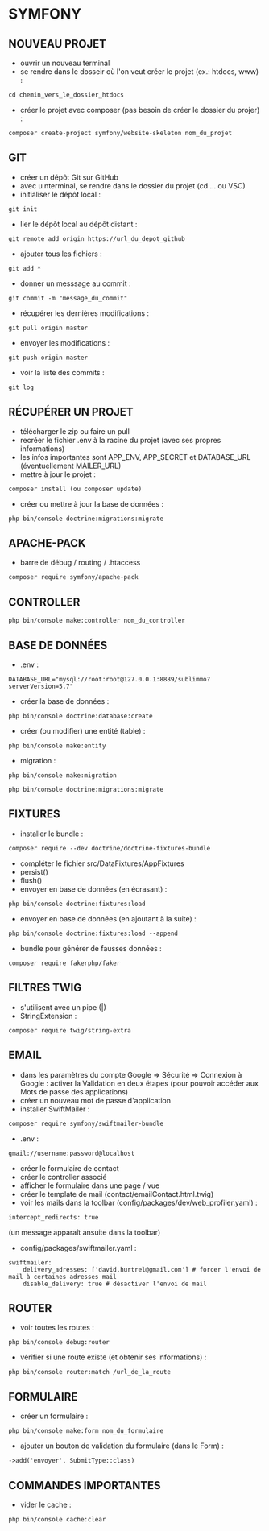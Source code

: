 # SYMFONY

## NOUVEAU PROJET

- ouvrir un nouveau terminal
- se rendre dans le dosseir où l'on veut créer le projet (ex.: htdocs, www) :
```
cd chemin_vers_le_dossier_htdocs
```
- créer le projet avec composer (pas besoin de créer le dossier du projer) :
```
composer create-project symfony/website-skeleton nom_du_projet
```

## GIT

- créer un dépôt Git sur GitHub
- avec u nterminal, se rendre dans le dossier du projet (cd ... ou VSC)
- initialiser le dépôt local :
```
git init
```
- lier le dépôt local au dépôt distant :
```
git remote add origin https://url_du_depot_github
```
- ajouter tous les fichiers :
```
git add *
```
- donner un messsage au commit :
```
git commit -m "message_du_commit"
```
- récupérer les dernières modifications :
```
git pull origin master
```
- envoyer les modifications :
```
git push origin master
```
- voir la liste des commits :
```
git log
```

## RÉCUPÉRER UN PROJET

- télécharger le zip ou faire un pull
- recréer le fichier .env à la racine du projet (avec ses propres informations)
- les infos importantes sont APP_ENV, APP_SECRET et DATABASE_URL (éventuellement MAILER_URL)
- mettre à jour le projet :
```
composer install (ou composer update)
```
- créer ou mettre à jour la base de données :
```
php bin/console doctrine:migrations:migrate
```

## APACHE-PACK

- barre de débug / routing / .htaccess
```
composer require symfony/apache-pack
```

## CONTROLLER

```
php bin/console make:controller nom_du_controller
```

## BASE DE DONNÉES

- .env :
```
DATABASE_URL="mysql://root:root@127.0.0.1:8889/sublimmo?serverVersion=5.7"
```
- créer la base de données :
```
php bin/console doctrine:database:create
```
- créer (ou modifier) une entité (table) :
```
php bin/console make:entity
```
- migration :
```
php bin/console make:migration
```
```
php bin/console doctrine:migrations:migrate
```

## FIXTURES

- installer le bundle :
```
composer require --dev doctrine/doctrine-fixtures-bundle
```
- compléter le fichier src/DataFixtures/AppFixtures
- persist()
- flush()
- envoyer en base de données (en écrasant) :
```
php bin/console doctrine:fixtures:load
```
- envoyer en base de données (en ajoutant à la suite) :
```
php bin/console doctrine:fixtures:load --append
```
- bundle pour générer de fausses données :
```
composer require fakerphp/faker
```

## FILTRES TWIG

- s'utilisent avec un pipe (|)
- StringExtension :
```
composer require twig/string-extra
```

## EMAIL

- dans les paramètres du compte Google => Sécurité => Connexion à Google : activer la Validation en deux étapes (pour pouvoir accéder aux Mots de passe des applications)
- créer un nouveau mot de passe d'application
- installer SwiftMailer :
```
composer require symfony/swiftmailer-bundle
```
- .env :
```
gmail://username:password@localhost
```
- créer le formulaire de contact
- créer le controller associé
- afficher le formulaire dans une page / vue
- créer le template de mail (contact/emailContact.html.twig)
- voir les mails dans la toolbar (config/packages/dev/web_profiler.yaml) :
```
intercept_redirects: true
```
(un message apparaît ansuite dans la toolbar)
- config/packages/swiftmailer.yaml :
```
swiftmailer:
    delivery_adresses: ['david.hurtrel@gmail.com'] # forcer l'envoi de mail à certaines adresses mail
    disable_delivery: true # désactiver l'envoi de mail
```

## ROUTER

- voir toutes les routes :
```
php bin/console debug:router
```
- vérifier si une route existe (et obtenir ses informations) :
```
php bin/console router:match /url_de_la_route
```

## FORMULAIRE

- créer un formulaire :
```
php bin/console make:form nom_du_formulaire
```
- ajouter un bouton de validation du formulaire (dans le Form) :
```
->add('envoyer', SubmitType::class)
```

## COMMANDES IMPORTANTES

- vider le cache :
```
php bin/console cache:clear
```
